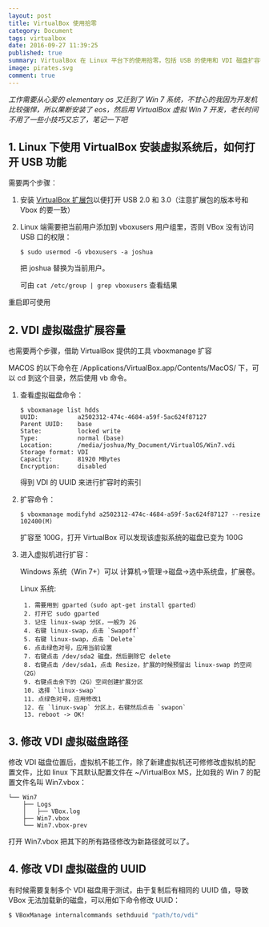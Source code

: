 ```yaml
---
layout: post
title: VirtualBox 使用拾零
category: Document
tags: virtualbox
date: 2016-09-27 11:39:25
published: true
summary: VirtualBox 在 Linux 平台下的使用拾零，包括 USB 的使用和 VDI 磁盘扩容等。
image: pirates.svg
comment: true
---
```


*工作需要从心爱的 elementary os 又迁到了 Win 7 系统，不甘心的我因为开发机比较强悍，所以果断安装了 eos，然后用 VirtualBox 虚拟 Win 7 开发，老长时间不用了一些小技巧又忘了，笔记一下吧*

## 1. Linux 下使用 VirtualBox 安装虚拟系统后，如何打开 USB 功能

需要两个步骤：

1. 安装 [VirtualBox 扩展包](http://download.virtualbox.org/virtualbox/5.1.6/Oracle_VM_VirtualBox_Extension_Pack-5.1.6-110634.vbox-extpack)以便打开 USB 2.0 和 3.0（注意扩展包的版本号和 Vbox 的要一致）

2. Linux 端需要把当前用户添加到 vboxusers 用户组里，否则 VBox 没有访问 USB 口的权限：

	```
	$ sudo usermod -G vboxusers -a joshua
	```
	把 joshua 替换为当前用户。

	可由 `cat /etc/group | grep vboxusers` 查看结果

重启即可使用


## 2. VDI 虚拟磁盘扩展容量

也需要两个步骤，借助 VirtualBox 提供的工具 vboxmanage 扩容

MACOS 的以下命令在 /Applications/VirtualBox.app/Contents/MacOS/ 下，可以 cd 到这个目录，然后使用 vb 命令。

1. 查看虚拟磁盘命令：

	```
	$ vboxmanage list hdds
	UUID:           a2502312-474c-4684-a59f-5ac624f87127
	Parent UUID:    base
	State:          locked write
	Type:           normal (base)
	Location:       /media/joshua/My_Document/VirtualOS/Win7.vdi
	Storage format: VDI
	Capacity:       81920 MBytes
	Encryption:     disabled
	```

	得到 VDI 的 UUID 来进行扩容时的索引

2. 扩容命令：

	```
	$ vboxmanage modifyhd a2502312-474c-4684-a59f-5ac624f87127 --resize 102400(M)
	```

	扩容至 100G，打开 VirtualBox 可以发现该虚拟系统的磁盘已变为 100G

3. 进入虚拟机进行扩容：

	Windows 系统（Win 7+）可以 计算机->管理->磁盘->选中系统盘，扩展卷。
	
	Linux 系统:

        1. 需要用到 gparted（sudo apt-get install gparted）
        2. 打开它 sudo gparted
        3. 记住 linux-swap 分区，一般为 2G
        4. 右键 linux-swap，点击 `Swapoff`
        5. 右键 linux-swap，点击 `Delete`
        6. 点击绿色对号，应用当前设置
        7. 右键点击 /dev/sda2 磁盘，然后删除它 delete
        8. 右键点击 /dev/sda1，点击 Resize，扩展的时候预留出 linux-swap 的空间（2G）
        9. 右键点击余下的（2G）空间创建扩展分区
        10. 选择 `linux-swap`
        11. 点绿色对号，应用修改1
        12. 在 `linux-swap` 分区上，右键然后点击 `swapon`
        13. reboot -> OK!

## 3. 修改 VDI 虚拟磁盘路径

修改 VDI 磁盘位置后，虚拟机不能工作，除了新建虚拟机还可修修改虚拟机的配置文件，比如 linux 下其默认配置文件在 ~/VirtualBox MS，比如我的 Win 7 的配置文件名叫 Win7.vbox：

```
└── Win7
    ├── Logs
    │   ├── VBox.log
    ├── Win7.vbox
    └── Win7.vbox-prev
```

打开 Win7.vbox 把其下的所有路径修改为新路径就可以了。

## 4. 修改 VDI 虚拟磁盘的 UUID

有时候需要复制多个 VDI 磁盘用于测试，由于复制后有相同的 UUID 值，导致 VBox 无法加载新的磁盘，可以用如下命令修改 UUID：

```sh
$ VBoxManage internalcommands sethduuid "path/to/vdi"
```

